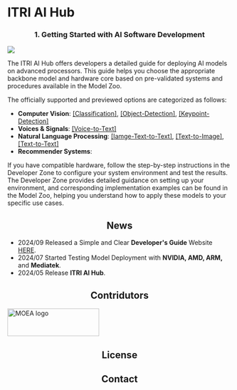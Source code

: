 # ITRI AI Hub

### <div align="center">1. Getting Started with AI Software Development</div>
![](https://github.com/R300-AI/ITRI-AI-Hub/blob/main/assets/images/tasks.png)

The ITRI AI Hub offers developers a detailed guide for deploying AI models on advanced processors. This guide helps you choose the appropriate backbone model and hardware core based on pre-validated systems and procedures available in the Model Zoo.

The officially supported and previewed options are categorized as follows:

* **Computer Vision**: [[Classification]](https://github.com/R300-AI/ITRI-AI-Hub/tree/main/Model-Zoo/Classification), [[Object-Detection]](https://github.com/R300-AI/ITRI-AI-Hub/tree/main/Model-Zoo/Object-Detection), [[Keypoint-Detection]](https://github.com/R300-AI/ITRI-AI-Hub/tree/main/Model-Zoo/Keypoint-Detection)
* **Voices & Signals**: [[Voice-to-Text]](https://github.com/R300-AI/ITRI-AI-Hub/tree/main/Model-Zoo/Voice-to-Text)
* **Natural Language Processing**: [[Iamge-Text-to-Text]](https://github.com/R300-AI/ITRI-AI-Hub/tree/main/Model-Zoo/Iamge-Text-to-Text), [[Text-to-Image]](https://github.com/R300-AI/ITRI-AI-Hub/tree/main/Model-Zoo/Text-to-Image), [[Text-to-Text]](https://github.com/R300-AI/ITRI-AI-Hub/tree/main/Model-Zoo/Text-to-Text)
* **Recommender Systems**:

If you have compatible hardware, follow the step-by-step instructions in the Developer Zone to configure your system environment and test the results. The Developer Zone provides detailed guidance on setting up your environment, and corresponding implementation examples can be found in the Model Zoo, helping you understand how to apply these models to your specific use cases.

## <div align="center">News</div>

* 2024/09 Released a Simple and Clear **Developer's Guide** Website [HERE](https://r300-ai.github.io/ITRI-AI-Hub/).
* 2024/07 Started Testing Model Deployment with **NVIDIA, AMD, ARM,** and **Mediatek**.
* 2024/05 Release **ITRI AI Hub**.
  
## <div align="center">Contridutors</div>

<a href="https://www.ey.gov.tw/File/B8B426A05E026782" target="AI晶片異質整合模組前瞻製造平台計畫"><img src="https://odas.ida.gov.tw/logo.png" alt="MOEA logo" height="62" width="206"></a>
## <div align="center">License</div>
## <div align="center">Contact</div>



